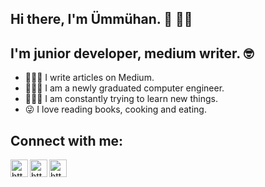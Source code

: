 ## Hi there, I'm Ümmühan. 🦄 👋🏻

## I'm junior developer, medium writer. 🤓

- 💁🏼‍♀️ I write articles on Medium.
- 👩🏻‍🎓 I am a newly graduated computer engineer.
- 👩🏻‍💻 I am constantly trying to learn new things.
- 😜 I love reading books, cooking and eating.

## Connect with me:


<img align="left" alt="https://www.instagram.com/ummuhnoksuz/?hl=tr" width="28px" src="https://cdn3.iconfinder.com/data/icons/picons-social/57/78-instagram-512.png" />

<img align="left" alt="https://twitter.com/ummuhan_oksuz" width="28px" src ="https://cdn3.iconfinder.com/data/icons/picons-social/57/43-twitter-512.png" />

<img align="left" alt="https://ummuhanoksuz1.medium.com/" width="28px" src ="https://cdn.iconscout.com/icon/free/png-512/medium-47-433328.png" />

